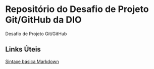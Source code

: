 # Repositório do Desafio de Projeto Git/GitHub da DIO
Desafio de Projeto Git/GitHub

## Links Úteis
[Sintaxe básica Markdown](https://www.markdownguide.org/basic-syntax/)
